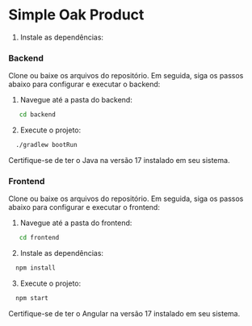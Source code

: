 # Simple Oak Product

1. Instale as dependências:

### Backend

Clone ou baixe os arquivos do repositório. Em seguida, siga os passos abaixo para configurar e executar o backend:

1. Navegue até a pasta do backend:

```bash
   cd backend
```

2. Execute o projeto:

```bash
  ./gradlew bootRun
```

Certifique-se de ter o Java na versão 17 instalado em seu sistema.

### Frontend 

Clone ou baixe os arquivos do repositório. Em seguida, siga os passos abaixo para configurar e executar o frontend:

1. Navegue até a pasta do frontend:

```bash
   cd frontend
```

2. Instale as dependências:
   
```bash
  npm install
```

3. Execute o projeto:

```bash
  npm start
```

Certifique-se de ter o Angular na versão 17 instalado em seu sistema.